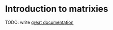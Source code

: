 # Introduction to matrixies

TODO: write [great documentation](http://jacobian.org/writing/what-to-write/)
